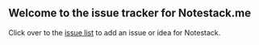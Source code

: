 ## Welcome to the issue tracker for Notestack.me

Click over to the [issue list](https://github.com/brittohalloran/notestack/issues) to add an issue or idea for Notestack.